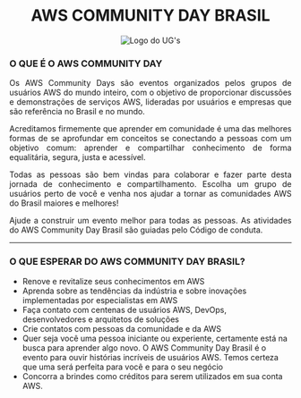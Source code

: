<h1 align="center">AWS COMMUNITY DAY BRASIL</h1>
<div align="center"> 
  
![Logo do UG's](https://avatars.githubusercontent.com/u/82270696?v=4)

</div>


### O QUE É O AWS COMMUNITY DAY
<div align="justify"> Os AWS Community Days são eventos organizados pelos grupos de usuários AWS do mundo inteiro, com o objetivo de proporcionar discussões e demonstrações de serviços AWS, lideradas por usuários e empresas que são referência no Brasil e no mundo.

Acreditamos firmemente que aprender em comunidade é uma das melhores formas de se aprofundar em conceitos se conectando a pessoas com um objetivo comum: aprender e compartilhar conhecimento de forma equalitária, segura, justa e acessível.

Todas as pessoas são bem vindas para colaborar e fazer parte desta jornada de conhecimento e compartilhamento. Escolha um grupo de usuários perto de você e venha nos ajudar a tornar as comunidades AWS do Brasil maiores e melhores!

Ajude a construir um evento melhor para todas as pessoas. As atividades do AWS Community Day Brasil são guiadas pelo Código de conduta.</div>

<hr>

### O QUE ESPERAR DO AWS COMMUNITY DAY BRASIL?</h1>

- Renove e revitalize seus conhecimentos em AWS
- Aprenda sobre as tendências da indústria e sobre inovações implementadas por especialistas em AWS
- Faça contato com centenas de usuários AWS, DevOps, desenvolvedores e arquitetos de soluções
- Crie contatos com pessoas da comunidade e da AWS
- Quer seja você uma pessoa iniciante ou experiente, certamente está na busca para aprender algo novo. O AWS Community Day Brasil é o evento para ouvir histórias incríveis de usuários AWS. Temos certeza que uma será perfeita para você e para o seu negócio
- Concorra a brindes como créditos para serem utilizados em sua conta AWS.
